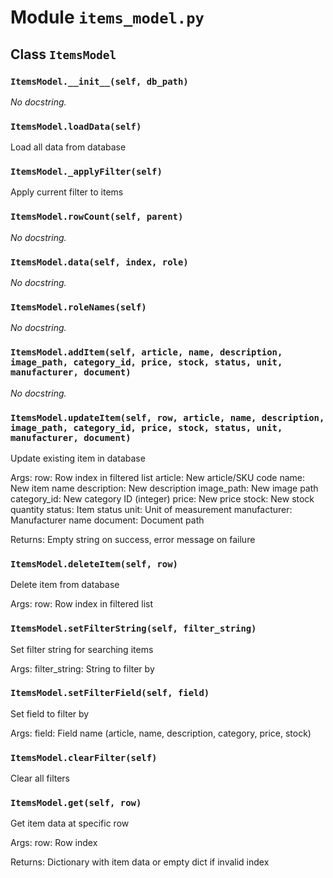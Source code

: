 # Module `items_model.py`


## Class `ItemsModel`


### `ItemsModel.__init__(self, db_path)`


_No docstring._


### `ItemsModel.loadData(self)`


Load all data from database


### `ItemsModel._applyFilter(self)`


Apply current filter to items


### `ItemsModel.rowCount(self, parent)`


_No docstring._


### `ItemsModel.data(self, index, role)`


_No docstring._


### `ItemsModel.roleNames(self)`


_No docstring._


### `ItemsModel.addItem(self, article, name, description, image_path, category_id, price, stock, status, unit, manufacturer, document)`


_No docstring._


### `ItemsModel.updateItem(self, row, article, name, description, image_path, category_id, price, stock, status, unit, manufacturer, document)`


Update existing item in database

Args:
    row: Row index in filtered list
    article: New article/SKU code
    name: New item name
    description: New description
    image_path: New image path
    category_id: New category ID (integer)
    price: New price
    stock: New stock quantity
    status: Item status
    unit: Unit of measurement
    manufacturer: Manufacturer name
    document: Document path

Returns:
    Empty string on success, error message on failure


### `ItemsModel.deleteItem(self, row)`


Delete item from database

Args:
    row: Row index in filtered list


### `ItemsModel.setFilterString(self, filter_string)`


Set filter string for searching items

Args:
    filter_string: String to filter by


### `ItemsModel.setFilterField(self, field)`


Set field to filter by

Args:
    field: Field name (article, name, description, category, price, stock)


### `ItemsModel.clearFilter(self)`


Clear all filters


### `ItemsModel.get(self, row)`


Get item data at specific row

Args:
    row: Row index

Returns:
    Dictionary with item data or empty dict if invalid index

